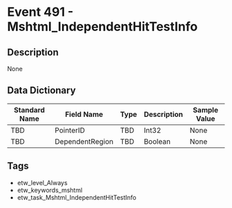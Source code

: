 # Event 491 - Mshtml_IndependentHitTestInfo

## Description
None

## Data Dictionary
|Standard Name|Field Name|Type|Description|Sample Value|
|---|---|---|---|---|
|TBD|PointerID|TBD|Int32|None|None|
|TBD|DependentRegion|TBD|Boolean|None|None|

## Tags
* etw_level_Always
* etw_keywords_mshtml
* etw_task_Mshtml_IndependentHitTestInfo